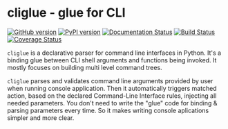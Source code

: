 # cliglue - glue for CLI
[![GitHub version](https://badge.fury.io/gh/igrek51%2Fcliglue.svg)](https://github.com/igrek51/cliglue)
[![PyPI version](https://badge.fury.io/py/cliglue.svg)](https://pypi.org/project/cliglue)
[![Documentation Status](https://readthedocs.org/projects/cliglue/badge/?version=latest)](https://cliglue.readthedocs.io/en/latest/?badge=latest)
[![Build Status](https://travis-ci.org/igrek51/cliglue.svg?branch=master)](https://travis-ci.org/igrek51/cliglue)
[![Coverage Status](https://coveralls.io/repos/github/igrek51/cliglue/badge.svg?branch=master)](https://coveralls.io/github/igrek51/cliglue?branch=master)


`cliglue` is a declarative parser for command line interfaces in Python.
It's a binding glue between CLI shell arguments and functions being invoked.
It mostly focuses on building multi level command trees.

`cliglue` parses and validates command line arguments provided by user when running console application.
Then it automatically triggers matched action, based on the declared Command-Line Interface rules, injecting all needed parameters.
You don't need to write the "glue" code for binding & parsing parameters every time.
So it makes writing console aplications simpler and more clear.

